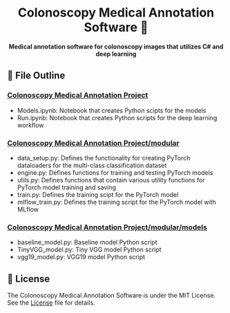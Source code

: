 <div align="center">
  <h1>Colonoscopy Medical Annotation Software 💉</h1>
  <p align="center"><strong>Medical annotation software for colonoscopy images that utilizes C# and deep learning</strong></p>
</div>

## 📑 File Outline 

### [Colonoscopy Medical Annotation Project](https://github.com/joushvak17/Colonoscopy-Medical-Annotation-Software/tree/master/Colonoscopy%20Medical%20Annotation%20Project)
- Models.ipynb: Notebook that creates Python scipts for the models
- Run.ipynb: Notebook that creates Python scripts for the deep learning workflow

### [Colonoscopy Medical Annotation Project/modular](https://github.com/joushvak17/Colonoscopy-Medical-Annotation-Software/tree/master/Colonoscopy%20Medical%20Annotation%20Project/modular)
- data_setup.py: Defines the functionality for creating PyTorch dataloaders for the multi-class classification dataset
- engine.py: Defines functions for training and testing PyTorch models
- utils.py: Defines functions that contain various utility functions for PyTorch model training and saving 
- train.py: Defines the training scipt for the PyTorch model
- mlflow_train.py: Defines the training script for the PyTorch model with MLflow

### [Colonoscopy Medical Annotation Project/modular/models](https://github.com/joushvak17/Colonoscopy-Medical-Annotation-Software/tree/master/Colonoscopy%20Medical%20Annotation%20Project/modular/models)
- baseline_model.py: Baseline model Python script
- TinyVGG_model.py: Tiny VGG model Python script
- vgg19_model.py: VGG19 model Python script

## 📜 License

The Colonoscopy Medical Annotation Software is under the MIT License. See the [License](License) file for details.